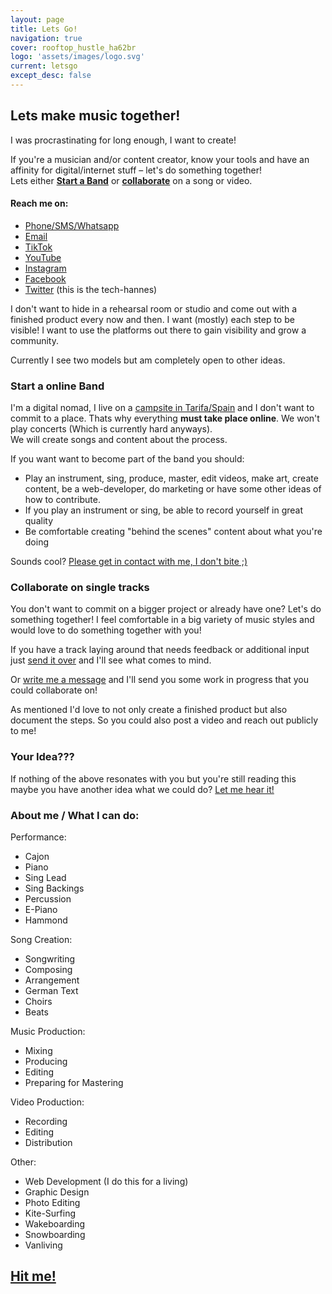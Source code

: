 ```yaml
---
layout: page
title: Lets Go!
navigation: true
cover: rooftop_hustle_ha62br
logo: 'assets/images/logo.svg'
current: letsgo
except_desc: false
---
```


## Lets make music together!

I was procrastinating for long enough, I want to create!

If you're a musician and/or content creator, know your tools and have an 
affinity for digital/internet stuff – let's do something together!  
Lets either [**Start a Band**](#start-a-band) or [**collaborate**](#collaborate) on a song or video.

<h4 id="hit-me">Reach me on:</h4>

 - [Phone/SMS/Whatsapp](tel:004915140511198)
 - [Email](mailto:ich@hannesdiem.de)
 - [TikTok](https://www.tiktok.com/@hannesdiem?lang=en)
 - [YouTube](https://www.youtube.com/channel/UCONYaNqDnjsfxIjkWgd_f8w)
 - [Instagram](https://www.instagram.com/hannes.diem/)
 - [Facebook](https://www.facebook.com/hannesdiem/)
 - [Twitter](https://twitter.com/XipheHH) (this is the tech-hannes)

I don't want to hide in a rehearsal room or studio and come out with a finished
product every now and then. I want (mostly) each step to be visible! I want to
use the platforms out there to gain visibility and grow a community.

Currently I see two models but am completely open to other ideas.

<h3 id="start-a-band">Start a online Band</h3>

I'm a digital nomad, I live on a [campsite in Tarifa/Spain](https://goo.gl/maps/mu46M2uBjmJpDLuN6) and I don't want to
commit to a place. Thats why everything **must take place online**. We won't play
concerts (Which is currently hard anyways).  
We will create songs and content about the process.

If you want want to become part of the band you should:

 - Play an instrument, sing, produce, master, edit videos, make art, create content, 
   be a web-developer, do marketing or have some other ideas of how to contribute.
 - If you play an instrument or sing, be able to record yourself in great quality
 - Be comfortable creating "behind the scenes" content about what you're doing

Sounds cool? [Please get in contact with me, I don't bite ;)](#hit-me)

<h3 id="collaborate">Collaborate on single tracks</h3>

You don't want to commit on a bigger project or already have one? 
Let's do something together! I feel comfortable in a big variety of music styles
and would love to do something together with you!

If you have a track laying around that needs feedback or additional input
just [send it over](#hit-me) and I'll see what comes to mind.

Or [write me a message](#hit-me) and I'll send you some work in progress that you
could collaborate on!

As mentioned I'd love to not only create a finished product but also document
the steps. So you could also post a video and reach out publicly to me!

### Your Idea???

If nothing of the above resonates with you but you're still reading this maybe
you have another idea what we could do? [Let me hear it!](#hit-me)

### About me / What I can do:

Performance:

 - Cajon
 - Piano
 - Sing Lead
 - Sing Backings
 - Percussion
 - E-Piano
 - Hammond

Song Creation:

 - Songwriting
 - Composing
 - Arrangement
 - German Text
 - Choirs
 - Beats

Music Production:

 - Mixing
 - Producing
 - Editing
 - Preparing for Mastering

Video Production:

 - Recording
 - Editing
 - Distribution

Other:

 - Web Development (I do this for a living)
 - Graphic Design
 - Photo Editing
 - Kite-Surfing
 - Wakeboarding
 - Snowboarding
 - Vanliving


## [Hit me!](#hit-me)